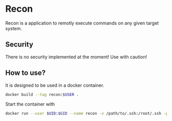 # Recon
Recon is a application to remotly execute commands on any given target system.

## Security
There is no security implemented at the moment! Use with caution!

## How to use?
It is designed to be used in a docker container.

```bash
docker build --tag recon:$USER .
```

Start the container with
```bash
docker run --user $UID:$GID --name recon -v /path/to/.ssh:/root/.ssh -p 8080:8080 rechon:$USER
```
